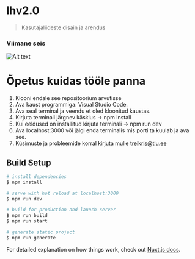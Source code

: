 # lhv2.0

> Kasutajaliideste disain ja arendus

### Viimane seis
![Alt text](https://github.com/IFI6225-DT-K20/lhv2.0_Kristjan_Treimann/blob/master/05.05.png)

# Õpetus kuidas tööle panna

1. Klooni endale see repositoorium arvutisse
2. Ava kaust programmiga: Visual Studio Code.
3. Ava seal terminal ja veendu et oled kloonitud kaustas. 
4. Kirjuta terminali järgnev käsklus -> npm install
5. Kui eeldused on installitud kirjuta terminali -> npm run dev
6. Ava localhost:3000 või jälgi enda terminalis mis porti ta kuulab ja ava see.
7. Küsimuste ja probleemide korral kirjuta mulle treikris@tlu.ee 

## Build Setup

```bash
# install dependencies
$ npm install

# serve with hot reload at localhost:3000
$ npm run dev

# build for production and launch server
$ npm run build
$ npm run start

# generate static project
$ npm run generate
```

For detailed explanation on how things work, check out [Nuxt.js docs](https://nuxtjs.org).
